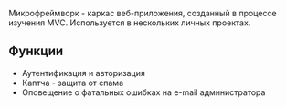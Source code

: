 Микрофреймворк - каркас веб-приложения, созданный в процессе изучения MVC. 
Используется в нескольких личных проектах.

## Функции
* Аутентификация и авторизация
* Каптча - защита от спама
* Оповещение о фатальных ошибках на e-mail администратора 